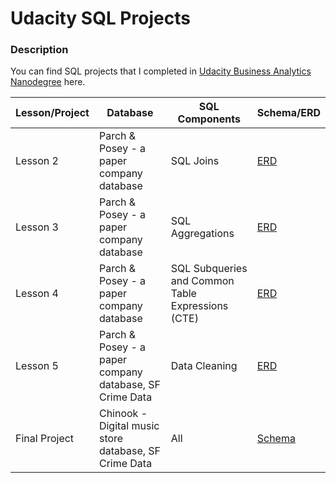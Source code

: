 # Udacity SQL Projects

### Description
You can find SQL projects that I completed in [Udacity Business Analytics Nanodegree](https://www.udacity.com/course/business-analytics-nanodegree--nd098) here.

| Lesson/Project | Database | SQL Components | Schema/ERD
| ------ | ------ | ------ | ------ |
| Lesson 2 | Parch & Posey - a paper company database | SQL Joins | [ERD](images/lesson2.png)
| Lesson 3 | Parch & Posey - a paper company database | SQL Aggregations | [ERD](images/lesson2.png)
| Lesson 4 | Parch & Posey - a paper company database | SQL Subqueries and Common Table Expressions (CTE) | [ERD](images/lesson2.png)
| Lesson 5 | Parch & Posey - a paper company database, SF Crime Data | Data Cleaning | [ERD](images/lesson2.png)
| Final Project | Chinook - Digital music store database, SF Crime Data | All | [Schema](images/project3.png)
